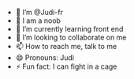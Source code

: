 - 👋 I’m @Judi-fr
- 👀 I am a noob
- 🌱 I’m currently learning front end 
- 💞️ I’m looking to collaborate on me
- 📫 How to reach me, talk to me
- 😄 Pronouns: Judi
- ⚡ Fun fact: I can fight in a cage
